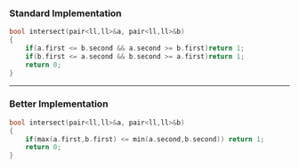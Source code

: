 
### Standard Implementation
```c++
bool intersect(pair<ll,ll>&a, pair<ll,ll>&b)
{
    if(a.first <= b.second && a.second >= b.first)return 1;
    if(b.first <= a.second && b.second >= a.first)return 1;
    return 0;
}
```

---
    
### Better Implementation
```c++
bool intersect(pair<ll,ll>&a, pair<ll,ll>&b)
{
    if(max(a.first,b.first) <= min(a.second,b.second)) return 1;
    return 0;
}
```

